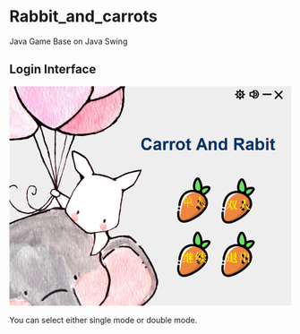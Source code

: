 # Rabbit_and_carrots
Java Game Base on Java Swing

## Login Interface

![](https://raw.githubusercontent.com/Pgao4/CloudImg/main/img/Login.png)

You can select either single mode or double mode.

